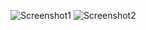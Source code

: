 ![Screenshot1](https://github.com/Lorrso/qahw_allure/assets/138767961/29a9fd14-1d74-4361-8150-7468351f67ce)
![Screenshot2](https://github.com/Lorrso/qahw_allure/assets/138767961/84a8c325-f1dc-46a8-acbc-a425191edf34)
